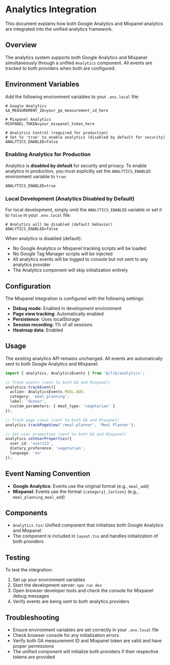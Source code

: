 # Analytics Integration

This document explains how both Google Analytics and Mixpanel analytics are integrated into the unified analytics framework.

## Overview

The analytics system supports both Google Analytics and Mixpanel simultaneously through a unified `Analytics` component. All events are tracked to both providers when both are configured.

## Environment Variables

Add the following environment variables to your `.env.local` file:

```env
# Google Analytics
GA_MEASUREMENT_ID=your_ga_measurement_id_here

# Mixpanel Analytics
MIXPANEL_TOKEN=your_mixpanel_token_here

# Analytics Control (required for production)
# Set to 'true' to enable analytics (disabled by default for security)
ANALYTICS_ENABLED=false
```

### Enabling Analytics for Production

Analytics is **disabled by default** for security and privacy. To enable analytics in production, you must explicitly set the `ANALYTICS_ENABLED` environment variable to `true`:

```env
ANALYTICS_ENABLED=true
```

### Local Development (Analytics Disabled by Default)

For local development, simply omit the `ANALYTICS_ENABLED` variable or set it to `false` in your `.env.local` file:

```env
# Analytics will be disabled (default behavior)
ANALYTICS_ENABLED=false
```

When analytics is disabled (default):
- No Google Analytics or Mixpanel tracking scripts will be loaded
- No Google Tag Manager scripts will be injected
- All analytics events will be logged to console but not sent to any analytics provider
- The Analytics component will skip initialization entirely

## Configuration

The Mixpanel integration is configured with the following settings:

- **Debug mode**: Enabled in development environment
- **Page view tracking**: Automatically enabled
- **Persistence**: Uses localStorage
- **Session recording**: 1% of all sessions
- **Heatmap data**: Enabled

## Usage

The existing analytics API remains unchanged. All events are automatically sent to both Google Analytics and Mixpanel:

```typescript
import { analytics, AnalyticsEvents } from '@/lib/analytics';

// Track events (sent to both GA and Mixpanel)
analytics.trackEvent({
  action: AnalyticsEvents.MEAL.ADD,
  category: 'meal_planning',
  label: 'dinner',
  custom_parameters: { meal_type: 'vegetarian' }
});

// Track page views (sent to both GA and Mixpanel)
analytics.trackPageView('/meal-planner', 'Meal Planner');

// Set user properties (sent to both GA and Mixpanel)
analytics.setUserProperties({
  user_id: 'user123',
  dietary_preference: 'vegetarian',
  language: 'en'
});
```

## Event Naming Convention

- **Google Analytics**: Events use the original format (e.g., `meal_add`)
- **Mixpanel**: Events use the format `{category}_{action}` (e.g., `meal_planning_meal_add`)

## Components

- `Analytics.tsx`: Unified component that initializes both Google Analytics and Mixpanel
- The component is included in `layout.tsx` and handles initialization of both providers

## Testing

To test the integration:

1. Set up your environment variables
2. Start the development server: `npm run dev`
3. Open browser developer tools and check the console for Mixpanel debug messages
4. Verify events are being sent to both analytics providers

## Troubleshooting

- Ensure environment variables are set correctly in your `.env.local` file
- Check browser console for any initialization errors
- Verify both GA measurement ID and Mixpanel token are valid and have proper permissions
- The unified component will initialize both providers if their respective tokens are provided